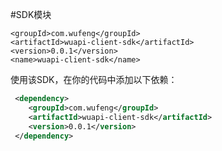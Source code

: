 #SDK模块
```aidl
<groupId>com.wufeng</groupId>
<artifactId>wuapi-client-sdk</artifactId>
<version>0.0.1</version>
<name>wuapi-client-sdk</name>
```

使用该SDK，在你的代码中添加以下依赖：

```xml
 <dependency>
    <groupId>com.wufeng</groupId>
    <artifactId>wuapi-client-sdk</artifactId>
    <version>0.0.1</version>
 </dependency>
```

